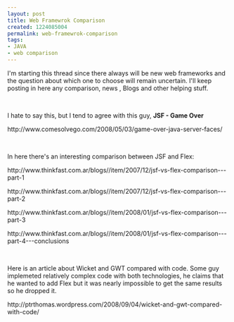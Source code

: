 ```yaml
---
layout: post
title: Web Framewrok Comparison
created: 1224085004
permalink: web-framewrok-comparison
tags:
- JAVA
- web comparison
---
```

<p>I'm starting this thread since there always will be new web frameworks and the question about which one to choose will remain uncertain. I'll keep posting in here any comparison, news , Blogs and other helping stuff.</p><p>&nbsp;</p><p>I hate to say this, but I tend to agree with this guy, <strong>JSF - Game Over</strong></p><p>http://www.comesolvego.com/2008/05/03/game-over-java-server-faces/</p><p>&nbsp;</p><p>In here there's an interesting comparison between JSF and Flex:</p><p>http://www.thinkfast.com.ar/blogs//item/2007/12/jsf-vs-flex-comparison---part-1</p><p>http://www.thinkfast.com.ar/blogs//item/2007/12/jsf-vs-flex-comparison---part-2</p><p>http://www.thinkfast.com.ar/blogs//item/2008/01/jsf-vs-flex-comparison---part-3</p><p>http://www.thinkfast.com.ar/blogs//item/2008/01/jsf-vs-flex-comparison---part-4---conclusions</p><p>&nbsp;</p><p>Here is an article about Wicket and GWT compared with code. Some guy implemeted relatively complex code with both technologies, he claims that he wanted to add Flex but it was nearly impossible to get the same results so he dropped it.</p><p>http://ptrthomas.wordpress.com/2008/09/04/wicket-and-gwt-compared-with-code/</p><p>&nbsp;</p><p>&nbsp;</p><p>&nbsp;</p>
